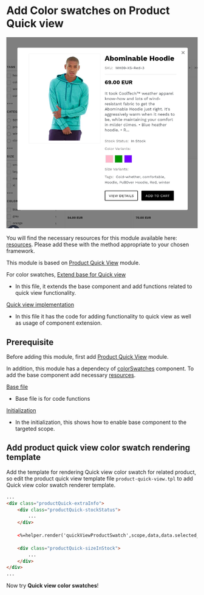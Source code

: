 # Add Color swatches on Product Quick view 

![Quick-view color-swatches](/modules/color-swatches/quick-view/images/image001.png)

You will find the necessary resources for this module available here:
[resources](/modules/color-swatches/quick-view/resources). Please add these with the
method appropriate to your chosen framework. 

This module is based on [Product Quick View](/modules/product-quick-view) module.

For color swatches,
[Extend base for Quick view](/modules/color-swatches/quick-view/resources/assets/js/color-swatches-quick-view.js)
- In this file, it extends the base component and add functions related to quick view functionality.

[Quick view implementation](/modules/color-swatches/quick-view/resources/assets/js/color-swatches-quick-view-script.js)
- In this file it has the code for adding functionality to quick view as well as usage of component extension.

## Prerequisite

Before adding this module, first add [Product Quick View](/modules/product-quick-view) module.

In addition, this module has a dependecy of [colorSwatches](/components/color-swatches) component. To add the base component add necessary [resources](/components/color-swatches/resources).

[Base file](/components/color-swatches/resources/assets/js/color-swatches.js)
- Base file is for code functions

[Initialization](/components/color-swatches/resources/assets/js/color-swatches-initialize.js)
- In the initialization, this shows how to enable base component to the targeted scope.

## Add product quick view color swatch rendering template

Add the template for rendering Quick view color swatch for related product,
so edit the product quick view template file `product-quick-view.tpl` to add Quick view color swatch renderer template.

```html
...
<div class="productQuick-extraInfo">
    <div class="productQuick-stockStatus">
        ...
    </div>

    <%=helper.render('quickViewProductSwatch',scope,data,data.selected_product) %>

    <div class="productQuick-sizeInStock">
        ...
    </div>
</div>
...
```

Now try **Quick view color swatches**!
